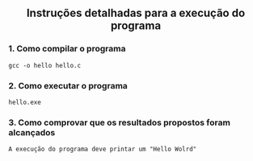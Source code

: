 <!DOCTYPE html>
<html>

<body>

<h2 align="center">Instruções detalhadas para a execução do programa</h2>

<h3> 1. Como compilar o programa</h3>

```
gcc -o hello hello.c
```

<h3> 2. Como executar o programa</h3>

```
hello.exe
```

<h3> 3. Como comprovar que os resultados propostos foram alcançados</h3>

```
A execução do programa deve printar um "Hello Wolrd"
```

</body>
</html>
